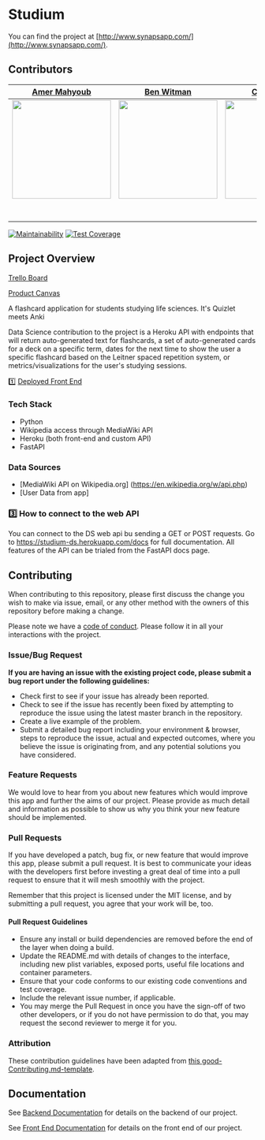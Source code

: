 


# Studium

You can find the project at [http://www.synapsapp.com/](http://www.synapsapp.com/).

## Contributors

|                                       [Amer Mahyoub](https://github.com/ameralhomdy)                                        |                                       [Ben Witman](https://github.com/b-whitman)                                        |                                       [Cai Nowicki](https://github.com/dunkelweizen)                                        |
| :-----------------------------------------------------------------------------------------------------------: | :-----------------------------------------------------------------------------------------------------------: | :-----------------------------------------------------------------------------------------------------------: |
|                      [<img src="https://avatars0.githubusercontent.com/u/18502421?s=400&u=0968b250d7df526da558e489c8b6a3bcca492a0b&v=4" width = "200" />](https://github.com/ameralhomdy)                       |                      [<img src="https://ca.slack-edge.com/ESZCHB482-W012JQ0JDDZ-c45d031dd395-512" width = "200" />](https://github.com/b-whitman)                       |                      [<img src="https://avatars1.githubusercontent.com/u/53185634?s=400&v=4" width = "200" />](https://github.com/dunkelweizen)                       |                      [<img src="https://www.dalesjewelers.com/wp-content/uploads/2018/10/placeholder-silhouette-female.png" width = "200" />](https://github.com/)                       |                      [<img src="https://www.dalesjewelers.com/wp-content/uploads/2018/10/placeholder-silhouette-male.png" width = "200" />](https://github.com/)                       |
|                 [<img src="https://github.com/favicon.ico" width="15"> ](https://github.com/ameralhomdy)                 |            [<img src="https://github.com/favicon.ico" width="15"> ](https://github.com/b-whitman)             |           [<img src="https://github.com/favicon.ico" width="15"> ](https://github.com/dunkelweizen)             |
| [ <img src="https://static.licdn.com/sc/h/al2o9zrvru7aqj8e1x2rzsrca" width="15"> ](https://www.linkedin.com//in/amermahyoub/) | [ <img src="https://static.licdn.com/sc/h/al2o9zrvru7aqj8e1x2rzsrca" width="15"> ](https://www.linkedin.com/in/benjamin-whitman-946a0a192/) | [ <img src="https://static.licdn.com/sc/h/al2o9zrvru7aqj8e1x2rzsrca" width="15"> ](https://www.linkedin.com/in/cai-nowicki-82749312/) |



[![Maintainability](https://api.codeclimate.com/v1/badges/ec33ec3ad4fd03a44fb0/maintainability)](https://codeclimate.com/github/Lambda-School-Labs/pt-synaps-ds/maintainability)
[![Test Coverage](https://api.codeclimate.com/v1/badges/ec33ec3ad4fd03a44fb0/test_coverage)](https://codeclimate.com/github/Lambda-School-Labs/pt-synaps-ds/test_coverage)


## Project Overview


 [Trello Board](https://trello.com/b/TIZq1yva/labspt11-studium)

 [Product Canvas](https://www.notion.so/244664dd54b047b5803cbd5c735dfb31?v=766ef77c015042b3b7fbec64394693e9)

A flashcard application for students studying life sciences. It's Quizlet meets Anki 

Data Science contribution to the project is a Heroku API with endpoints that will return auto-generated text for flashcards, a set of auto-generated cards for a deck on a specific term, dates for the next time to show the user a specific flashcard based on the Leitner spaced repetition system, or metrics/visualizations for the user's studying sessions.

1️⃣ [Deployed Front End](https://studium-fe.herokuapp.com/)

### Tech Stack
- Python
- Wikipedia access through MediaWiki API
- Heroku (both front-end and custom API)
- FastAPI

### Data Sources


-   [MediaWiki API on Wikipedia.org] (https://en.wikipedia.org/w/api.php)
-   [User Data from app] 


### 3️⃣ How to connect to the web API

You can connect to the DS web api bu sending a GET or POST requests. 
Go to https://studium-ds.herokuapp.com/docs for full documentation. All features of the API can be trialed from the FastAPI docs page.



## Contributing

When contributing to this repository, please first discuss the change you wish to make via issue, email, or any other method with the owners of this repository before making a change.

Please note we have a [code of conduct](./code_of_conduct.md.md). Please follow it in all your interactions with the project.

### Issue/Bug Request

 **If you are having an issue with the existing project code, please submit a bug report under the following guidelines:**
 - Check first to see if your issue has already been reported.
 - Check to see if the issue has recently been fixed by attempting to reproduce the issue using the latest master branch in the repository.
 - Create a live example of the problem.
 - Submit a detailed bug report including your environment & browser, steps to reproduce the issue, actual and expected outcomes,  where you believe the issue is originating from, and any potential solutions you have considered.

### Feature Requests

We would love to hear from you about new features which would improve this app and further the aims of our project. Please provide as much detail and information as possible to show us why you think your new feature should be implemented.

### Pull Requests

If you have developed a patch, bug fix, or new feature that would improve this app, please submit a pull request. It is best to communicate your ideas with the developers first before investing a great deal of time into a pull request to ensure that it will mesh smoothly with the project.

Remember that this project is licensed under the MIT license, and by submitting a pull request, you agree that your work will be, too.

#### Pull Request Guidelines

- Ensure any install or build dependencies are removed before the end of the layer when doing a build.
- Update the README.md with details of changes to the interface, including new plist variables, exposed ports, useful file locations and container parameters.
- Ensure that your code conforms to our existing code conventions and test coverage.
- Include the relevant issue number, if applicable.
- You may merge the Pull Request in once you have the sign-off of two other developers, or if you do not have permission to do that, you may request the second reviewer to merge it for you.

### Attribution

These contribution guidelines have been adapted from [this good-Contributing.md-template](https://gist.github.com/PurpleBooth/b24679402957c63ec426).

## Documentation

See [Backend Documentation](https://github.com/Lambda-School-Labs/Studium-be) for details on the backend of our project.

See [Front End Documentation](https://github.com/Lambda-School-Labs/Studium-fe) for details on the front end of our project.

